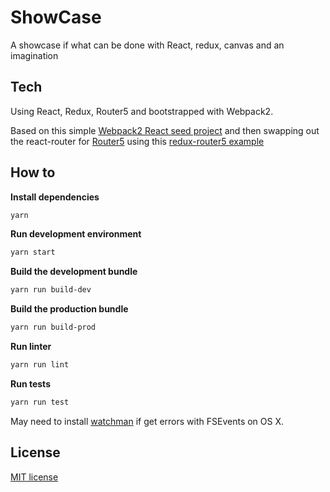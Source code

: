 # ShowCase

A showcase if what can be done with React, redux, canvas and an imagination

## Tech

Using React, Redux, Router5 and bootstrapped with Webpack2.

Based on this simple [Webpack2 React seed project](https://github.com/tpina/react-webpack2-seed) and then swapping out the react-router for [Router5](https://github.com/router5/redux-router5) using this [redux-router5 example](https://github.com/router5/examples/tree/master/apps/react-redux)

## How to

**Install dependencies**
```bash
yarn
```
**Run development environment**
```bash
yarn start
```
**Build the development bundle**
```bash
yarn run build-dev
```
**Build the production bundle**
```bash
yarn run build-prod
```
**Run linter**
```bash
yarn run lint
```
**Run tests**
```bash
yarn run test
```

May need to install [watchman](https://facebook.github.io/watchman/docs/install.html) if get errors with FSEvents on OS X.

## License
[MIT license](http://opensource.org/licenses/mit-license.php)
